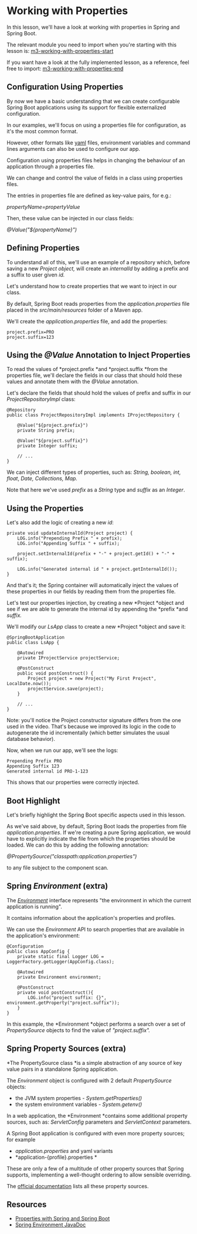 # Working with Properties

In this lesson, we'll have a look at working with properties in Spring and Spring Boot.

The relevant module you need to import when you're starting with this lesson is: [m3-working-with-properties-start](https://github.com/eugenp/learn-spring/tree/module3/m3-working-with-properties-start)

If you want have a look at the fully implemented lesson, as a reference, feel free to import: [m3-working-with-properties-end](https://github.com/eugenp/learn-spring/tree/module3/m3-working-with-properties-end)

## Configuration Using Properties
By now we have a basic understanding that we can create configurable Spring Boot applications using its support for flexible externalized configuration.

In our examples, we'll focus on using a properties file for configuration, as it's the most common format.

However, other formats like [yaml](https://en.wikipedia.org/wiki/YAML) files, environment variables and command lines arguments can also be used to configure our app.

Configuration using properties files helps in changing the behaviour of an application through a properties file.

We can change and control the value of fields in a class using properties files.

The entries in properties file are defined as key-value pairs, for e.g.:

*propertyName=propertyValue*

Then, these value can be injected in our class fields:

*@Value("${propertyName}")*

## Defining Properties
To understand all of this, we'll use an example of a repository which, before saving a new *Project *object*,* will create an *internalId* by adding a prefix and a suffix to user given *id.*

Let's understand how to create properties that we want to inject in our class.

By default, Spring Boot reads properties from the *application.properties* file placed in the *src/main/resources* folder of a Maven app.

We'll create the *application.properties* file, and add the properties:

```
project.prefix=PRO 
project.suffix=123
```

## Using the *@Value* Annotation to Inject Properties
To read the values of *project.prefix *and *project.suffix *from the properties file, we'll declare the fields in our class that should hold these values and annotate them with the *@Value* annotation.

Let's declare the fields that should hold the values of prefix and suffix in our *ProjectRepositoryImpl* class:

```
@Repository
public class ProjectRepositoryImpl implements IProjectRepository {

    @Value("${project.prefix}")
    private String prefix;

    @Value("${project.suffix}")
    private Integer suffix;
    
    // ...
}
```
We can inject different types of properties, such as: *String, boolean, int, float*, *Date, Collections, Map.*

Note that here we've used *prefix* as a *String* type and *suffix* as an *Integer*.

## Using the Properties

Let's also add the logic of creating a new *id*:

```
private void updateInternalId(Project project) {
    LOG.info("Prepending Prefix " + prefix);
    LOG.info("Appending Suffix " + suffix);

    project.setInternalId(prefix + "-" + project.getId() + "-" + suffix);

    LOG.info("Generated internal id " + project.getInternalId());
}
```

And that's it; the Spring container will automatically inject the values of these properties in our fields by reading them from the properties file.

Let's test our properties injection, by creating a new *Project *object and see if we are able to generate the internal id by appending the *prefix *and *suffix.*

We'll modify our *LsApp* class to create a new *Project *object and save it:

```
@SpringBootApplication
public class LsApp {

    @Autowired
    private IProjectService projectService;
    
    @PostConstruct
    public void postConstruct() {
        Project project = new Project("My First Project", LocalDate.now());
        projectService.save(project);
    }
    
    // ...
}
```

Note: you'll notice the Project constructor signature differs from the one used in the video. That's because we improved its logic in the code to autogenerate the id incrementally (which better simulates the usual database behavior).

Now, when we run our app, we'll see the logs:

```
Prepending Prefix PRO
Appending Suffix 123
Generated internal id PRO-1-123
```

This shows that our properties were correctly injected.

## Boot Highlight

Let's briefly highlight the Spring Boot specific aspects used in this lesson.

As we've said above, by default, Spring Boot loads the properties from file *application.properties*. If we're creating a pure Spring application, we would have to explicitly indicate the file from which the properties should be loaded. We can do this by adding the following annotation:

*@PropertySource("classpath:application.properties")*

to any file subject to the component scan.

## Spring *Environment* (extra)
The [*Environment*](https://docs.spring.io/spring-framework/docs/current/javadoc-api/org/springframework/core/env/Environment.html) interface represents "the environment in which the current application is running".

It contains information about the application's properties and profiles.

We can use the *Environment* API to search properties that are available in the application's environment:

```
@Configuration
public class AppConfig {
    private static final Logger LOG = LoggerFactory.getLogger(AppConfig.class);
    
    @Autowired
    private Environment environment;
    
    @PostConstruct
    private void postConstruct(){
        LOG.info("project suffix: {}", environment.getProperty("project.suffix"));    
    }
}
```

In this example, the *Environment *object performs a search over a set of *PropertySource* objects to find the value of *"project.suffix".*

## Spring Property Sources (extra)

*The PropertySource class *is a simple abstraction of any source of key value pairs in a standalone Spring application.

The *Environment* object is configured with 2 default *PropertySource* objects:

-   the JVM system properties - *System.getProperties()*
-   the system environment variables -  *System.getenv()*

In a web application, the *Environment *contains some additional property sources, such as: *ServletConfig* parameters and *ServletContext* parameters.

A Spring Boot application is configured with even more property sources; for example

-   *application.properties* and yaml variants
-   *application-{profile}.properties *

These are only a few of a multitude of other property sources that Spring supports, implementing a well-thought ordering to allow sensible overriding.

The [official documentation](https://docs.spring.io/spring-boot/docs/current/reference/html/spring-boot-features.html#boot-features-external-config) lists all these property sources.

## Resources
- [Properties with Spring and Spring Boot](https://www.baeldung.com/properties-with-spring)
- [Spring Environment JavaDoc](https://docs.spring.io/spring-framework/docs/current/javadoc-api/org/springframework/core/env/Environment.html)